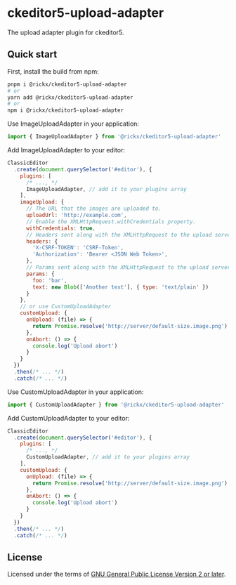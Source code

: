 # ckeditor5-upload-adapter

The upload adapter plugin for ckeditor5.

## Quick start

First, install the build from npm:

```bash
pnpm i @rickx/ckeditor5-upload-adapter
# or
yarn add @rickx/ckeditor5-upload-adapter
# or
npm i @rickx/ckeditor5-upload-adapter
```

Use ImageUploadAdapter in your application:

```js
import { ImageUploadAdapter } from '@rickx/ckeditor5-upload-adapter'
```

Add ImageUploadAdapter to your editor:

```js
ClassicEditor
  .create(document.querySelector('#editor'), {
    plugins: [
      /* ..., */
      ImageUploadAdapter, // add it to your plugins array
    ],
    imageUpload: {
      // The URL that the images are uploaded to.
      uploadUrl: 'http://example.com',
      // Enable the XMLHttpRequest.withCredentials property.
      withCredentials: true,
      // Headers sent along with the XMLHttpRequest to the upload server.
      headers: {
        'X-CSRF-TOKEN': 'CSRF-Token',
        'Authorization': 'Bearer <JSON Web Token>',
      },
      // Params sent along with the XMLHttpRequest to the upload server.
      params: {
        foo: 'bar',
        text: new Blob(['Another text'], { type: 'text/plain' })
      }
    },
    // or use CustomUploadAdapter
    customUpload: {
      onUpload: (file) => {
        return Promise.resolve('http://server/default-size.image.png')
      },
      onAbort: () => {
        console.log('Upload abort')
      }
    }
  })
  .then(/* ... */)
  .catch(/* ... */)
```

Use CustomUploadAdapter in your application:

```js
import { CustomUploadAdapter } from '@rickx/ckeditor5-upload-adapter'
```

Add CustomUploadAdapter to your editor:

```js
ClassicEditor
  .create(document.querySelector('#editor'), {
    plugins: [
      /* ..., */
      CustomUploadAdapter, // add it to your plugins array
    ],
    customUpload: {
      onUpload: (file) => {
        return Promise.resolve('http://server/default-size.image.png')
      },
      onAbort: () => {
        console.log('Upload abort')
      }
    }
  })
  .then(/* ... */)
  .catch(/* ... */)
```

## License

Licensed under the terms of [GNU General Public License Version 2 or later](http://www.gnu.org/licenses/gpl.html).
